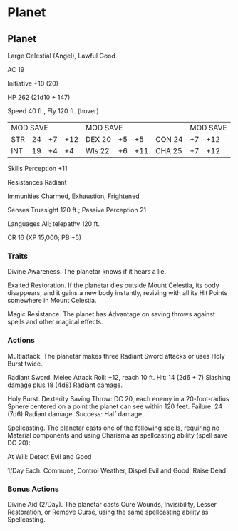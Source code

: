 # Planet

## Planet

Large Celestial (Angel), Lawful Good

AC 19

Initiative +10 (20)

HP 262 (21d10 + 147)

Speed 40 ft., Fly 120 ft. (hover)

<table><tr><td colspan="4">MOD SAVE</td><td colspan="4">MOD SAVE</td><td colspan="3">MOD SAVE</td></tr><tr><td>STR</td><td>24</td><td>+7</td><td>+12</td><td>DEX 20</td><td>+5</td><td>+5</td><td>CON 24</td><td>+7</td><td>+12</td><td></td></tr><tr><td>INT</td><td>19</td><td>+4</td><td>+4</td><td>WIs 22</td><td>+6</td><td>+11</td><td>CHA 25</td><td>+7</td><td>+12</td><td></td></tr></table>

Skills Perception +11

Resistances Radiant

Immunities Charmed, Exhaustion, Frightened

Senses Truesight 120 ft.; Passive Perception 21

Languages All; telepathy 120 ft.

CR 16 (XP 15,000; PB +5)

### Traits

Divine Awareness. The planetar knows if it hears a lie.

Exalted Restoration. If the planetar dies outside Mount Celestia, its body disappears, and it gains a new body instantly, reviving with all its Hit Points somewhere in Mount Celestia.

Magic Resistance. The planet has Advantage on saving throws against spells and other magical effects.

### Actions

Multiattack. The planetar makes three Radiant Sword attacks or uses Holy Burst twice.

Radiant Sword. Melee Attack Roll: +12, reach 10 ft. Hit: 14 (2d6 + 7) Slashing damage plus 18 (4d8) Radiant damage.

Holy Burst. Dexterity Saving Throw: DC 20, each enemy in a 20-foot-radius Sphere centered on a point the planet can see within 120 feet. Failure: 24 (7d6) Radiant damage. Success: Half damage.

Spellcasting. The planetar casts one of the following spells, requiring no Material components and using Charisma as spellcasting ability (spell save DC 20):

At Will: Detect Evil and Good

1/Day Each: Commune, Control Weather, Dispel Evil and Good, Raise Dead

### Bonus Actions

Divine Aid (2/Day). The planetar casts Cure Wounds, Invisibility, Lesser Restoration, or Remove Curse, using the same spellcasting ability as Spellcasting.
